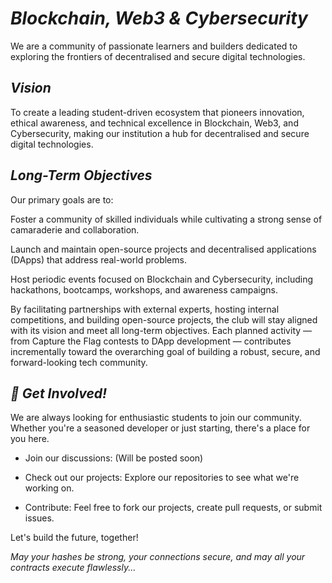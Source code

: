 # *Blockchain, Web3 & Cybersecurity*
 We are a community of passionate learners and builders dedicated to exploring the frontiers of decentralised and secure digital technologies.

## *Vision*
To create a leading student-driven ecosystem that pioneers innovation, ethical awareness, and technical excellence in Blockchain, Web3, and Cybersecurity, making our institution a hub for decentralised and secure digital technologies.

## *Long-Term Objectives*
Our primary goals are to:

Foster a community of skilled individuals while cultivating a strong sense of camaraderie and collaboration.

Launch and maintain open-source projects and decentralised applications (DApps) that address real-world problems.

Host periodic events focused on Blockchain and Cybersecurity, including hackathons, bootcamps, workshops, and awareness campaigns.


By facilitating partnerships with external experts, hosting internal competitions, and building open-source projects, the club will stay aligned with its vision and meet all long-term objectives. Each planned activity — from Capture the Flag contests to DApp development — contributes incrementally toward the overarching goal of building a robust, secure, and forward-looking tech community.

## *🚀 Get Involved!*
We are always looking for enthusiastic students to join our community. Whether you're a seasoned developer or just starting, there's a place for you here.

- Join our discussions: (Will be posted soon)
  
- Check out our projects: Explore our repositories to see what we're working on.

- Contribute: Feel free to fork our projects, create pull requests, or submit issues.

Let's build the future, together!









*_May your hashes be strong, your connections secure, and may all your contracts execute flawlessly..._*
